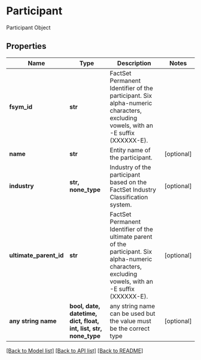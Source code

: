 # Participant

Participant Object

## Properties
Name | Type | Description | Notes
------------ | ------------- | ------------- | -------------
**fsym_id** | **str** | FactSet Permanent Identifier of the participant. Six alpha-numeric characters, excluding vowels, with an -E suffix (XXXXXX-E). | 
**name** | **str** | Entity name of the participant. | [optional] 
**industry** | **str, none_type** | Industry of the participant based on the FactSet Industry Classification system. | [optional] 
**ultimate_parent_id** | **str** | FactSet Permanent Identifier of the ultimate parent of the participant. Six alpha-numeric characters, excluding vowels, with an -E suffix (XXXXXX-E). | [optional] 
**any string name** | **bool, date, datetime, dict, float, int, list, str, none_type** | any string name can be used but the value must be the correct type | [optional]

[[Back to Model list]](../README.md#documentation-for-models) [[Back to API list]](../README.md#documentation-for-api-endpoints) [[Back to README]](../README.md)


